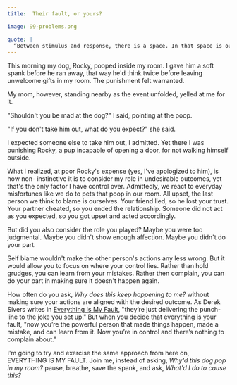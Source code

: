 ```yaml
---
title:  Their fault, or yours?

image: 99-problems.png

quote: |
  “Between stimulus and response, there is a space. In that space is our power to choose our response. In our response lies our growth and our freedom.” - Viktor Frankl
---
```


This morning my dog, Rocky, pooped inside my room. I gave him a soft spank before he ran away, that way he'd think twice before leaving unwelcome gifts in my room. The punishment felt warranted.

My mom, however, standing nearby as the event unfolded, yelled at me for it.

"Shouldn't you be mad at the dog?" I said, pointing at the poop.  

"If you don't take him out, what do you expect?" she said. 

I expected someone else to take him out, I admitted. Yet there I was punishing Rocky, a pup incapable of opening a door, for not walking himself outside. 

What I realized, at poor Rocky's expense (yes, I've apologized to him), is how non- instinctive it is to consider my role in undesirable outcomes, yet that's the only factor I have control over. Admittedly, we react to everyday misfortunes like we do to pets that poop in our room. All upset, the last person we think to blame is ourselves. Your friend lied, so he lost your trust. Your partner cheated, so you ended the relationship. Someone did not act as you expected, so you got upset and acted accordingly. 

But did you also consider the role you played? Maybe you were too judgmental. Maybe you didn't show enough affection. Maybe you didn't do your part. 

Self blame wouldn't make the other person's actions any less wrong. But it would allow you to focus on where your control lies. Rather than hold grudges, you can learn from your mistakes. Rather then complain, you can do your part in making sure it doesn't happen again. 

How often do you ask, *Why does this keep happening to me?* without making sure your actions are aligned with the desired outcome. As Derek Sivers writes in [Everything Is My Fault](https://sivers.org/my-fault), "they’re just delivering the punch-line to the joke you set up." But when you decide that everything is your fault, "now you’re the powerful person that made things happen, made a mistake, and can learn from it. Now you’re in control and there’s nothing to complain about."

I'm going to try and exercise the same approach from here on, EVERYTHING IS MY FAULT. Join me, instead of asking, *Why'd this dog pop in my room?* pause, breathe, save the spank, and ask, *What'd I do to cause this?* 


